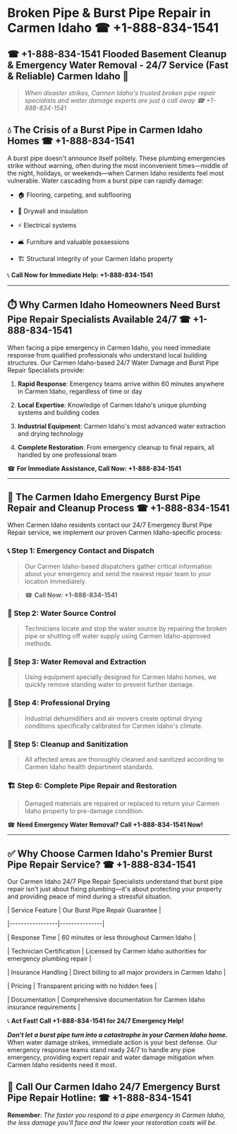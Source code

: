 # Broken Pipe & Burst Pipe Repair in Carmen Idaho ☎ +1-888-834-1541  
## ☎ +1-888-834-1541 Flooded Basement Cleanup & Emergency Water Removal - 24/7 Service (Fast & Reliable) Carmen Idaho 🚨  

> *When disaster strikes, Carmen Idaho's trusted broken pipe repair specialists and water damage experts are just a call away ☎ +1-888-834-1541*  

## 💧 The Crisis of a Burst Pipe in Carmen Idaho Homes ☎ +1-888-834-1541  

A burst pipe doesn't announce itself politely. These plumbing emergencies strike without warning, often during the most inconvenient times—middle of the night, holidays, or weekends—when Carmen Idaho residents feel most vulnerable. Water cascading from a burst pipe can rapidly damage:  

* 🏠 Flooring, carpeting, and subflooring  
* 🧱 Drywall and insulation  
* ⚡ Electrical systems  
* 🛋️ Furniture and valuable possessions  
* 🏗️ Structural integrity of your Carmen Idaho property  

📞 **Call Now for Immediate Help: +1-888-834-1541**  

---  

## ⏱️ Why Carmen Idaho Homeowners Need Burst Pipe Repair Specialists Available 24/7 ☎ +1-888-834-1541  

When facing a pipe emergency in Carmen Idaho, you need immediate response from qualified professionals who understand local building structures. Our Carmen Idaho-based 24/7 Water Damage and Burst Pipe Repair Specialists provide:  

1. **Rapid Response**: Emergency teams arrive within 60 minutes anywhere in Carmen Idaho, regardless of time or day  
2. **Local Expertise**: Knowledge of Carmen Idaho's unique plumbing systems and building codes  
3. **Industrial Equipment**: Carmen Idaho's most advanced water extraction and drying technology  
4. **Complete Restoration**: From emergency cleanup to final repairs, all handled by one professional team  

☎ **For Immediate Assistance, Call Now: +1-888-834-1541**  

---  

## 🔧 The Carmen Idaho Emergency Burst Pipe Repair and Cleanup Process ☎ +1-888-834-1541  

When Carmen Idaho residents contact our 24/7 Emergency Burst Pipe Repair service, we implement our proven Carmen Idaho-specific process:  

### 📞 Step 1: Emergency Contact and Dispatch  
> Our Carmen Idaho-based dispatchers gather critical information about your emergency and send the nearest repair team to your location immediately.  
> ☎ **Call Now: +1-888-834-1541**  

### 🚿 Step 2: Water Source Control  
> Technicians locate and stop the water source by repairing the broken pipe or shutting off water supply using Carmen Idaho-approved methods.  

### 🌊 Step 3: Water Removal and Extraction  
> Using equipment specially designed for Carmen Idaho homes, we quickly remove standing water to prevent further damage.  

### 💨 Step 4: Professional Drying  
> Industrial dehumidifiers and air movers create optimal drying conditions specifically calibrated for Carmen Idaho's climate.  

### 🧼 Step 5: Cleanup and Sanitization  
> All affected areas are thoroughly cleaned and sanitized according to Carmen Idaho health department standards.  

### 🏗️ Step 6: Complete Pipe Repair and Restoration  
> Damaged materials are repaired or replaced to return your Carmen Idaho property to pre-damage condition.  

☎ **Need Emergency Water Removal? Call +1-888-834-1541 Now!**  

---  

## ✅ Why Choose Carmen Idaho's Premier Burst Pipe Repair Service? ☎ +1-888-834-1541  

Our Carmen Idaho 24/7 Pipe Repair Specialists understand that burst pipe repair isn't just about fixing plumbing—it's about protecting your property and providing peace of mind during a stressful situation.  

| Service Feature | Our Burst Pipe Repair Guarantee |  
|-----------------|---------------|  
| Response Time | 60 minutes or less throughout Carmen Idaho |  
| Technician Certification | Licensed by Carmen Idaho authorities for emergency plumbing repair |  
| Insurance Handling | Direct billing to all major providers in Carmen Idaho |  
| Pricing | Transparent pricing with no hidden fees |  
| Documentation | Comprehensive documentation for Carmen Idaho insurance requirements |  

📞 **Act Fast! Call +1-888-834-1541 for 24/7 Emergency Help!**  

***Don't let a burst pipe turn into a catastrophe in your Carmen Idaho home.*** When water damage strikes, immediate action is your best defense. Our emergency response teams stand ready 24/7 to handle any pipe emergency, providing expert repair and water damage mitigation when Carmen Idaho residents need it most.  

## 📱 Call Our Carmen Idaho 24/7 Emergency Burst Pipe Repair Hotline: ☎ +1-888-834-1541  

**Remember**: *The faster you respond to a pipe emergency in Carmen Idaho, the less damage you'll face and the lower your restoration costs will be.*